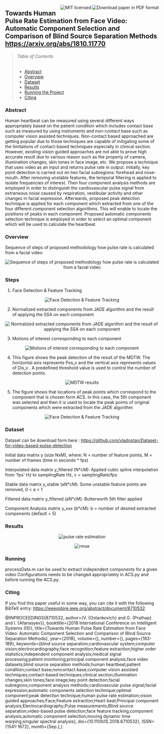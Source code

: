 <a href=""><img src="https://img.shields.io/badge/download%20paper-PDF-ff69b4.svg" alt="Download paper in PDF format" title="Download paper in PDF format" align="right" /></a>
<a href="LICENSE"><img src="https://img.shields.io/badge/license-MIT-blue.svg" alt="MIT licensed" title="MIT licensed" align="right" /></a>

## Towards Human Pulse Rate Estimation from Face Video: Automatic Component Selection and Comparison of Blind Source Separation Methods https://arxiv.org/abs/1810.11770 
> ###### Table of Contents
>
>  * [Abstract](#Abstract)
>  * [Overview](#Overview)
>  * [Dataset](#Dataset)
>  * [Results](#Results)
>  * [Running the Project](#Running)
>  * [Citing](#citing)

### Abstract
Human heartbeat can be measured using several
different ways appropriately based on the patient condition which
includes contact base such as measured by using instruments and
non-contact base such as computer vision assisted techniques.
Non-contact based approached are getting popular due to those
techniques are capable of mitigating some of the limitations of
contact-based techniques especially in clinical section. However,
existing vision guided approaches are not able to prove high
accurate result due to various reason such as the property of
camera, illumination changes, skin tones in face image, etc. We
propose a technique that uses video as an input and returns pulse
rate in output. Initially, key point detection is carried out on
two facial subregions: forehead and nose-mouth. After removing
unstable features, the temporal filtering is applied to isolate
frequencies of interest. Then four component analysis methods
are employed in order to distinguish the cardiovascular pulse
signal from extraneous noise caused by respiration, vestibular
activity and other changes in facial expression. Afterwards,
proposed peak detection technique is applied for each component
which extracted from one of the four different component
selection algorithms. This will enable to locate the positions
of peaks in each component. Proposed automatic components
selection technique is employed in order to select an optimal
component which will be used to calculate the heartbeat.

### Overview
Sequence of steps of proposed methodology how pulse rate is calculated from a facial video
<p align="center"><img src="images/project_schema.png" alt="Sequence of steps of proposed methodology how pulse rate is calculated from a facial video"/></p>


### Steps
1. Face Detection & Feature Tracking
<p align="center"><img src="images/facenfeatures.png" alt="Face Detection & Feature Tracking"/></p>

2. Normalized extracted components from JADE algorithm and the result of applying the SSA on each component
<p align="center"><img src="images/withandwithoutssa.png" alt="Normalized extracted components from JADE algorithm and the result of applying the SSA on each component"/></p>

3. Motions of interest corresponding to each component
<p align="center"><img src="images/motion_of_interest.png" alt="Motions of interest corresponding to each component"/></p>

4. This figure shows the peak detection of the result of the MDTW. The horizontal axis represents Pos_v and the
vertical axis represents values of Dis_v . A predefined threshold value is used to control the number of detection points.
<p align="center"><img src="images/peakdetection.png" alt="MDTW results"/></p>

5. The figure shows that locations of peak points which correspond to the component that is chosen form ACS. In
this case, the 5th component was selected and then it is used to locate the peak points of original components which were
extracted from the JADE algorithm
<p align="center"><img src="images/labeld_component.png" alt="Face Detection & Feature Tracking"/></p>

### Dataset
Dataset can be download form here : https://github.com/vladostan/Dataset-for-video-based-pulse-detection

Initial data matrix y (size NxM), where: N = number of feature points, M = number of frames (time in seconds * fps)

Interpolated data matrix y_filtered (N*cM): Applied cubic spline interpolation from 'fps' Hz to samplingRate Hz, c = samplingRate/fps

Stable data matrix y_stable (aN*cM): Some unstable feature points are removed, 0 < a < 1

Filtered data matrix y_filtered (aN*cM): Butterworth 5th filter applied

Component Analysis matrix y_xxx (b*cM): b = number of desired extracted components (default = 5)

### Results
<p align="center"><img src="images/result1.png" alt="pulse rate estimation"/></p>
<p align="center"><img src="images/result2.png" alt="rmse"/></p>

### Running

processData.m can be used to extract independent components for a given video
Configurations needs to be changed appropriately in ACS.py and before running the ACS.py. 

### Citing

If you find this paper useful in some way, you can cite it with the following BibTeX entry:
https://ieeexplore.ieee.org/abstract/document/8710532

@INPROCEEDINGS{8710532, 
author={V. {Ostankovich} and G. {Prathap} and I. {Afanasyev}}, 
booktitle={2018 International Conference on Intelligent Systems (IS)}, 
title={Towards Human Pulse Rate Estimation from Face Video: Automatic Component Selection and Comparison of Blind Source Separation Methods}, 
year={2018}, 
volume={}, 
number={}, 
pages={183-189}, 
keywords={blind source separation;cardiovascular system;computer vision;electrocardiography;face recognition;feature extraction;higher order statistics;independent component analysis;medical signal processing;patient monitoring;principal component analysis;face video datasets;blind source separation methods;human heartbeat;patient condition;contact base;noncontact base;computer vision assisted techniques;contact-based techniques;clinical section;illumination changes;skin tones;face image;key point detection;facial subregions;component analysis methods;cardiovascular pulse signal;facial expression;automatic components selection technique;optimal component;peak detection technique;human pulse rate estimation;vision guided approaches;Face;Feature extraction;Heart beat;Principal component analysis;Electrocardiography;Pulse measurements;Blind source separation;video-based pulse detection;face feature tracking;component analysis;automatic component selection;moving dynamic time warping;singular spectral analysis}, 
doi={10.1109/IS.2018.8710532}, 
ISSN={1541-1672}, 
month={Sep.},}
